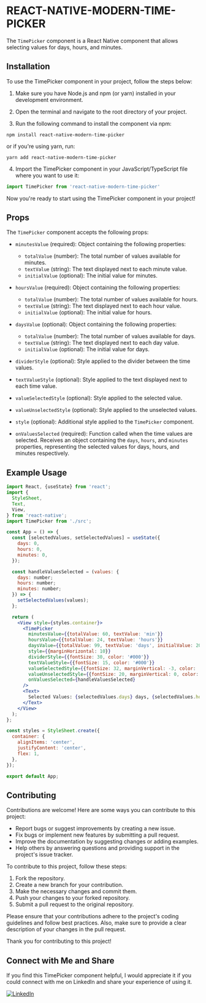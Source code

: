 # REACT-NATIVE-MODERN-TIME-PICKER

The `TimePicker` component is a React Native component that allows selecting values for days, hours, and minutes.

## Installation

To use the TimePicker component in your project, follow the steps below:

1. Make sure you have Node.js and npm (or yarn) installed in your development environment.

2. Open the terminal and navigate to the root directory of your project.

3. Run the following command to install the component via npm:

```shell
npm install react-native-modern-time-picker
```

or if you're using yarn, run:

```shell
yarn add react-native-modern-time-picker
```

4. Import the TimePicker component in your JavaScript/TypeScript file where you want to use it:

```jsx
import TimePicker from 'react-native-modern-time-picker'
```

Now you're ready to start using the TimePicker component in your project!

## Props

The `TimePicker` component accepts the following props:

- `minutesValue` (required): Object containing the following properties:
  - `totalValue` (number): The total number of values available for minutes.
  - `textValue` (string): The text displayed next to each minute value.
  - `initialValue` (optional): The initial value for minutes.

- `hoursValue` (required): Object containing the following properties:
  - `totalValue` (number): The total number of values available for hours.
  - `textValue` (string): The text displayed next to each hour value.
  - `initialValue` (optional): The initial value for hours.

- `daysValue` (optional): Object containing the following properties:
  - `totalValue` (number): The total number of values available for days.
  - `textValue` (string): The text displayed next to each day value.
  - `initialValue` (optional): The initial value for days.

- `dividerStyle` (optional): Style applied to the divider between the time values.

- `textValueStyle` (optional): Style applied to the text displayed next to each time value.

- `valueSelectedStyle` (optional): Style applied to the selected value.

- `valueUnselectedStyle` (optional): Style applied to the unselected values.

- `style` (optional): Additional style applied to the `TimePicker` component.

- `onValuesSelected` (required): Function called when the time values are selected. Receives an object containing the `days`, `hours`, and `minutes` properties, representing the selected values for days, hours, and minutes respectively.

## Example Usage

```jsx
import React, {useState} from 'react';
import {
  StyleSheet,
  Text,
  View,
} from 'react-native';
import TimePicker from './src';

const App = () => {
  const [selectedValues, setSelectedValues] = useState({
    days: 0,
    hours: 0,
    minutes: 0,
  });

  const handleValuesSelected = (values: {
    days: number;
    hours: number;
    minutes: number;
  }) => {
    setSelectedValues(values);
  };

  return (
    <View style={styles.container}>
      <TimePicker
        minutesValue={{totalValue: 60, textValue: 'min'}}
        hoursValue={{totalValue: 24, textValue: 'hours'}}
        daysValue={{totalValue: 99, textValue: 'days', initialValue: 20}}
        style={{marginHorizontal: 10}}
        dividerStyle={{fontSize: 30, color: '#000'}}
        textValueStyle={{fontSize: 15, color: '#000'}}
        valueSelectedStyle={{fontSize: 32, marginVertical: -3, color: '#000', opacity: 1}}
        valueUnselectedStyle={{fontSize: 20, marginVertical: 0, color: '#000', opacity: 0.5}}
        onValuesSelected={handleValuesSelected}
      />
      <Text>
        Selected Values: {selectedValues.days} days, {selectedValues.hours} hours, {selectedValues.minutes} minutes
      </Text>
    </View>
  );
};

const styles = StyleSheet.create({
  container: {
    alignItems: 'center',
    justifyContent: 'center',
    flex: 1,
  },
});

export default App;

```

## Contributing

Contributions are welcome! Here are some ways you can contribute to this project:

- Report bugs or suggest improvements by creating a new issue.
- Fix bugs or implement new features by submitting a pull request.
- Improve the documentation by suggesting changes or adding examples.
- Help others by answering questions and providing support in the project's issue tracker.

To contribute to this project, follow these steps:

1. Fork the repository.
2. Create a new branch for your contribution.
3. Make the necessary changes and commit them.
4. Push your changes to your forked repository.
5. Submit a pull request to the original repository.

Please ensure that your contributions adhere to the project's coding guidelines and follow best practices. Also, make sure to provide a clear description of your changes in the pull request.

Thank you for contributing to this project!

## Connect with Me and Share

If you find this TimePicker component helpful, I would appreciate it if you could connect with me on LinkedIn and share your experience of using it.

[![LinkedIn](https://img.shields.io/badge/LinkedIn-Connect-blue)](https://www.linkedin.com/in/afonso-salvador/)

